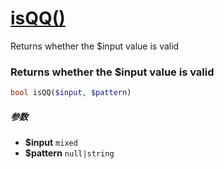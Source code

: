 [isQQ()](http://twinh.github.com/widget/api/isQQ)
=================================================

Returns whether the $input value is valid

### Returns whether the $input value is valid
```php
bool isQQ($input, $pattern)
```

##### 参数
* **$input** `mixed` 
* **$pattern** `null|string` 


